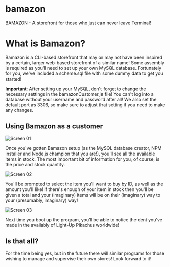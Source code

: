 # bamazon
BAMAZON - A storefront for those who just can never leave Terminal!

# What is Bamazon?
Bamazon is a CLI-based storefront that may or may not have been inspired by a certain, larger web-based storefront of a similar name! Some assembly is required as you'll need to set up your own MySQL database. Fortunately for you, we've included a scheme.sql file with some dummy data to get you started!

**Important**: After setting up your MySQL, don't forget to change the necessary settings in the bamazonCustomer.js file! You can't log into a database without your username and password after all! We also set the default port as 3306, so make sure to adjust that setting if you need to make any changes.

## Using Bamazon as a customer

![Screen 01](/images/screen01.png)

Once you've gotten Bamazon setup (as the MySQL database creator, NPM installer and Node.js champion that you are!), you'll see all the available items in stock. The most important bit of information for you, of course, is the price and stock quantity.

![Screen 02](/images/screen02.png)

You'll be prompted to select the item you'll want to buy by ID, as well as the amount you'll like! If there's enough of your item in stock then you'll be given a total and your (imaginary) items will be on their (imaginary) way to your (presumably, imaginary) way!

![Screen 03](/images/screen03.png)

Next time you boot up the program, you'll be able to notice the dent you've made in the availably of Light-Up Pikachus worldwide!

## Is that all?
For the time being yes, but in the future there will similar programs for those wishing to manage and supervise their own stores! Look forward to it!